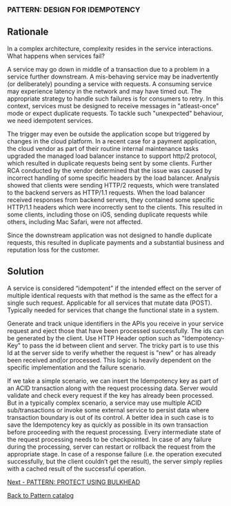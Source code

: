 ### PATTERN: DESIGN FOR IDEMPOTENCY ###

## Rationale 
In a complex architecture, complexity resides in the service interactions. What happens when services fail?

A service may go down in middle of a transaction due to a problem in a service further downstream. A mis-behaving service may be inadvertently (or deliberately) pounding a service with requests. A consuming service may experience latency in the network and may have timed out. The appropriate strategy to handle such failures is for consumers to retry. In this context, services must be designed to receive messages in "atleast-once" mode or expect duplicate requests. To tackle such "unexpected" behaviour, we need idempotent services.

The trigger may even be outside the application scope but triggered by changes in the cloud platform. In a recent case for a payment application, the cloud vendor as part of their routine internal maintenance tasks upgraded the managed load balancer instance to support http/2 protocol, which resulted in duplicate requests being sent by some clients. Further RCA conducted by the vendor determined that the issue was caused by incorrect handling of some specific headers by the load balancer. Analysis showed that clients were sending HTTP/2 requests, which were translated to the backend servers as HTTP/1.1 requests. When the load balancer received responses from backend servers, they contained some specific HTTP/1.1 headers which were incorrectly sent to the clients. This resulted in some clients, including those on iOS, sending duplicate requests while others, including Mac Safari, were not affected.

Since the downstream application was not designed to handle duplicate requests, this resulted in duplicate payments and a substantial business and reputation loss for the customer.

## Solution
A service is considered “idempotent” if the intended effect on the server of multiple identical requests with that method is the same as the effect for a single such request. Applicable for all services that mutate data (POST). Typically needed for services that change the functional state in a system. 

Generate and track unique identifiers in the APIs you receive in your service request and eject those that have been processed successfully. The ids can be generated by the client. Use HTTP Header option such as "Idempotency-Key" to pass the id between client and server. The tricky part is to use this Id at the server side to verify whether the request is "new" or has already been received and|or processed. This logic is heavily dependent on the specific implementation and the failure scenario.  

If we take a simple scenario, we can insert the Idempotency key as part of an ACID transaction along with the request processing data. Server would validate and check every request if the key has already been processed. But in a typically complex scenario, a service may use multiple ACID sub/transactions or invoke some external service to persist data where transaction boundary is out of its control. A better idea in such case is to save the Idempotency key as quickly as possible in its own transaction before proceeding with the request processing. Every intermediate state of the request processing needs to be checkpointed. In case of any failure during the processing, server can restart or rollback the request from the appropriate stage. In case of a response failure (i.e. the operation executed successfully, but the client couldn’t get the result), the server simply replies with a cached result of the successful operation.

[Next - PATTERN: PROTECT USING BULKHEAD](https://github.com/srikanthkotekar/ideasworthsharing/blob/master/Building-Modern-Cloud-Native-Apps/5.10%20PATTERN:%20PROTECT%20USING%20BULKHEAD.md)

[Back to Pattern catalog](https://github.com/srikanthkotekar/ideasworthsharing/blob/master/Building-Modern-Cloud-Native-Apps/5.%20Cloud-Native%20Application%20Patterns.md)
